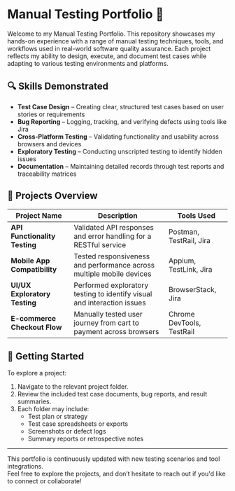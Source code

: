 # Manual Testing Portfolio 🧪

Welcome to my Manual Testing Portfolio. This repository showcases my hands-on experience with a range of manual testing techniques, tools, and workflows used in real-world software quality assurance. Each project reflects my ability to design, execute, and document test cases while adapting to various testing environments and platforms.

## 🔍 Skills Demonstrated

- **Test Case Design** – Creating clear, structured test cases based on user stories or requirements
- **Bug Reporting** – Logging, tracking, and verifying defects using tools like Jira
- **Cross-Platform Testing** – Validating functionality and usability across browsers and devices
- **Exploratory Testing** – Conducting unscripted testing to identify hidden issues
- **Documentation** – Maintaining detailed records through test reports and traceability matrices

## 📁 Projects Overview

| Project Name                   | Description                                                                | Tools Used                  |
|--------------------------------|----------------------------------------------------------------------------|-----------------------------|
| **API Functionality Testing**  | Validated API responses and error handling for a RESTful service           | Postman, TestRail, Jira     |
| **Mobile App Compatibility**   | Tested responsiveness and performance across multiple mobile devices       | Appium, TestLink, Jira      |
| **UI/UX Exploratory Testing**  | Performed exploratory testing to identify visual and interaction issues    | BrowserStack, Jira          |
| **E-commerce Checkout Flow**   | Manually tested user journey from cart to payment across browsers          | Chrome DevTools, TestRail   |

## 🚀 Getting Started

To explore a project:

1. Navigate to the relevant project folder.
2. Review the included test case documents, bug reports, and result summaries.
3. Each folder may include:
   - Test plan or strategy
   - Test case spreadsheets or exports
   - Screenshots or defect logs
   - Summary reports or retrospective notes

---

This portfolio is continuously updated with new testing scenarios and tool integrations.  
Feel free to explore the projects, and don’t hesitate to reach out if you'd like to connect or collaborate!
